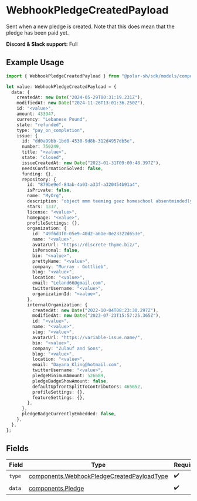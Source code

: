 # WebhookPledgeCreatedPayload

Sent when a new pledge is created. Note that this does mean that the pledge has been paid yet.

**Discord & Slack support:** Full

## Example Usage

```typescript
import { WebhookPledgeCreatedPayload } from "@polar-sh/sdk/models/components";

let value: WebhookPledgeCreatedPayload = {
  data: {
    createdAt: new Date("2024-05-29T00:31:19.231Z"),
    modifiedAt: new Date("2024-11-26T13:01:36.250Z"),
    id: "<value>",
    amount: 433947,
    currency: "Lebanese Pound",
    state: "refunded",
    type: "pay_on_completion",
    issue: {
      id: "dd0a99bb-1bd0-4530-9d8b-312d4957db5e",
      number: 750249,
      title: "<value>",
      state: "closed",
      issueCreatedAt: new Date("2023-01-31T09:00:48.397Z"),
      needsConfirmationSolved: false,
      funding: {},
      repository: {
        id: "879be9ef-84ab-4a03-a33f-a320454b91a4",
        isPrivate: false,
        name: "MyOrg",
        description: "object mmm teeming geez homeschool absentmindedly",
        stars: 1337,
        license: "<value>",
        homepage: "<value>",
        profileSettings: {},
        organization: {
          id: "49f6d3f0-05e9-40d2-a61e-0e23322d653e",
          name: "<value>",
          avatarUrl: "https://discrete-thyme.biz/",
          isPersonal: false,
          bio: "<value>",
          prettyName: "<value>",
          company: "Murray - Gottlieb",
          blog: "<value>",
          location: "<value>",
          email: "Leland66@gmail.com",
          twitterUsername: "<value>",
          organizationId: "<value>",
        },
        internalOrganization: {
          createdAt: new Date("2022-10-04T08:23:30.297Z"),
          modifiedAt: new Date("2023-07-23T15:57:25.365Z"),
          id: "<value>",
          name: "<value>",
          slug: "<value>",
          avatarUrl: "https://variable-issue.name/",
          bio: "<value>",
          company: "Zulauf and Sons",
          blog: "<value>",
          location: "<value>",
          email: "Dayana_Kling@hotmail.com",
          twitterUsername: "<value>",
          pledgeMinimumAmount: 526689,
          pledgeBadgeShowAmount: false,
          defaultUpfrontSplitToContributors: 465652,
          profileSettings: {},
          featureSettings: {},
        },
      },
      pledgeBadgeCurrentlyEmbedded: false,
    },
  },
};
```

## Fields

| Field                                                                                                    | Type                                                                                                     | Required                                                                                                 | Description                                                                                              |
| -------------------------------------------------------------------------------------------------------- | -------------------------------------------------------------------------------------------------------- | -------------------------------------------------------------------------------------------------------- | -------------------------------------------------------------------------------------------------------- |
| `type`                                                                                                   | [components.WebhookPledgeCreatedPayloadType](../../models/components/webhookpledgecreatedpayloadtype.md) | :heavy_check_mark:                                                                                       | N/A                                                                                                      |
| `data`                                                                                                   | [components.Pledge](../../models/components/pledge.md)                                                   | :heavy_check_mark:                                                                                       | N/A                                                                                                      |